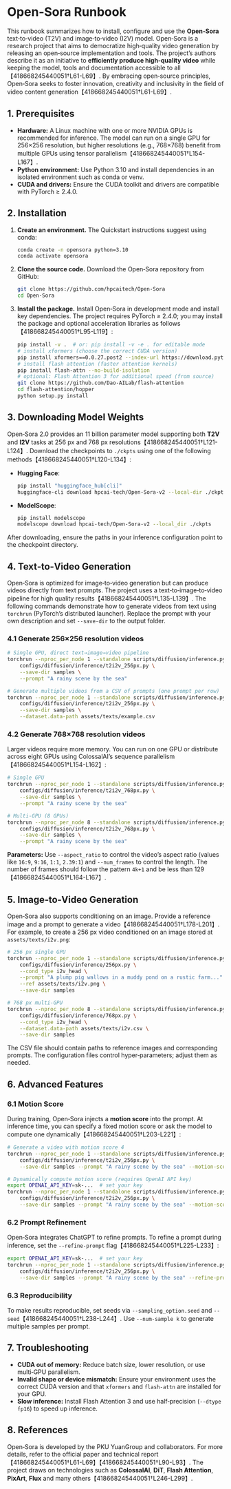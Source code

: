 # Open‑Sora Runbook

This runbook summarizes how to install, configure and use the **Open‑Sora** text‑to‑video (T2V) and image‑to‑video (I2V) model.  Open‑Sora is a research project that aims to democratize high‑quality video generation by releasing an open‑source implementation and tools.  The project’s authors describe it as an initiative to **efficiently produce high‑quality video** while keeping the model, tools and documentation accessible to all【418668245440051†L61-L69】.  By embracing open‑source principles, Open‑Sora seeks to foster innovation, creativity and inclusivity in the field of video content generation【418668245440051†L61-L69】.

## 1. Prerequisites

* **Hardware:** A Linux machine with one or more NVIDIA GPUs is recommended for inference.  The model can run on a single GPU for 256×256 resolution, but higher resolutions (e.g., 768×768) benefit from multiple GPUs using tensor parallelism【418668245440051†L154-L167】.
* **Python environment:** Use Python 3.10 and install dependencies in an isolated environment such as conda or venv.
* **CUDA and drivers:** Ensure the CUDA toolkit and drivers are compatible with PyTorch ≥ 2.4.0.

## 2. Installation

1. **Create an environment.**  The Quickstart instructions suggest using conda:

   ```bash
   conda create -n opensora python=3.10
   conda activate opensora
   ```

2. **Clone the source code.**  Download the Open‑Sora repository from GitHub:

   ```bash
   git clone https://github.com/hpcaitech/Open-Sora
   cd Open-Sora
   ```

3. **Install the package.**  Install Open‑Sora in development mode and install key dependencies.  The project requires PyTorch ≥ 2.4.0; you may install the package and optional acceleration libraries as follows【418668245440051†L95-L119】:

   ```bash
   pip install -v .  # or: pip install -v -e . for editable mode
   # install xformers (choose the correct CUDA version)
   pip install xformers==0.0.27.post2 --index-url https://download.pytorch.org/whl/cu121
   # install flash attention (faster attention kernels)
   pip install flash-attn --no-build-isolation
   # optional: Flash Attention 3 for additional speed (from source)
   git clone https://github.com/Dao-AILab/flash-attention
   cd flash-attention/hopper
   python setup.py install
   ```

## 3. Downloading Model Weights

Open‑Sora 2.0 provides an 11 billion parameter model supporting both **T2V** and **I2V** tasks at 256 px and 768 px resolutions【418668245440051†L121-L124】.  Download the checkpoints to `./ckpts` using one of the following methods【418668245440051†L120-L134】:

* **Hugging Face**:  
  
  ```bash
  pip install "huggingface_hub[cli]"
  huggingface-cli download hpcai-tech/Open-Sora-v2 --local-dir ./ckpts
  ```

* **ModelScope**:  
  
  ```bash
  pip install modelscope
  modelscope download hpcai-tech/Open-Sora-v2 --local_dir ./ckpts
  ```

After downloading, ensure the paths in your inference configuration point to the checkpoint directory.

## 4. Text‑to‑Video Generation

Open‑Sora is optimized for image‑to‑video generation but can produce videos directly from text prompts.  The project uses a text‑to‑image‑to‑video pipeline for high quality results【418668245440051†L135-L139】.  The following commands demonstrate how to generate videos from text using `torchrun` (PyTorch’s distributed launcher).  Replace the prompt with your own description and set `--save-dir` to the output folder.

### 4.1 Generate 256×256 resolution videos

```bash
# Single GPU, direct text→image→video pipeline
torchrun --nproc_per_node 1 --standalone scripts/diffusion/inference.py \
    configs/diffusion/inference/t2i2v_256px.py \
    --save-dir samples \
    --prompt "A rainy scene by the sea"

# Generate multiple videos from a CSV of prompts (one prompt per row)
torchrun --nproc_per_node 1 --standalone scripts/diffusion/inference.py \
    configs/diffusion/inference/t2i2v_256px.py \
    --save-dir samples \
    --dataset.data-path assets/texts/example.csv
```

### 4.2 Generate 768×768 resolution videos

Larger videos require more memory.  You can run on one GPU or distribute across eight GPUs using ColossalAI’s sequence parallelism【418668245440051†L154-L162】:

```bash
# Single GPU
torchrun --nproc_per_node 1 --standalone scripts/diffusion/inference.py \
    configs/diffusion/inference/t2i2v_768px.py \
    --save-dir samples \
    --prompt "A rainy scene by the sea"

# Multi‑GPU (8 GPUs)
torchrun --nproc_per_node 8 --standalone scripts/diffusion/inference.py \
    configs/diffusion/inference/t2i2v_768px.py \
    --save-dir samples \
    --prompt "A rainy scene by the sea"
```

**Parameters:**  Use `--aspect_ratio` to control the video’s aspect ratio (values like `16:9`, `9:16`, `1:1`, `2.39:1`) and `--num_frames` to control the length.  The number of frames should follow the pattern `4k+1` and be less than 129【418668245440051†L164-L167】.

## 5. Image‑to‑Video Generation

Open‑Sora also supports conditioning on an image.  Provide a reference image and a prompt to generate a video【418668245440051†L178-L201】.  For example, to create a 256 px video conditioned on an image stored at `assets/texts/i2v.png`:

```bash
# 256 px single GPU
torchrun --nproc_per_node 1 --standalone scripts/diffusion/inference.py \
    configs/diffusion/inference/256px.py \
    --cond_type i2v_head \
    --prompt "A plump pig wallows in a muddy pond on a rustic farm..." \
    --ref assets/texts/i2v.png \
    --save-dir samples

# 768 px multi‑GPU
torchrun --nproc_per_node 8 --standalone scripts/diffusion/inference.py \
    configs/diffusion/inference/768px.py \
    --cond_type i2v_head \
    --dataset.data-path assets/texts/i2v.csv \
    --save-dir samples
```

The CSV file should contain paths to reference images and corresponding prompts.  The configuration files control hyper‑parameters; adjust them as needed.

## 6. Advanced Features

### 6.1 Motion Score

During training, Open‑Sora injects a **motion score** into the prompt.  At inference time, you can specify a fixed motion score or ask the model to compute one dynamically【418668245440051†L203-L221】:

```bash
# Generate a video with motion score 4
torchrun --nproc_per_node 1 --standalone scripts/diffusion/inference.py \
    configs/diffusion/inference/t2i2v_256px.py \
    --save-dir samples --prompt "A rainy scene by the sea" --motion-score 4

# Dynamically compute motion score (requires OpenAI API key)
export OPENAI_API_KEY=sk-...  # set your key
torchrun --nproc_per_node 1 --standalone scripts/diffusion/inference.py \
    configs/diffusion/inference/t2i2v_256px.py \
    --save-dir samples --prompt "A rainy scene by the sea" --motion-score dynamic
```

### 6.2 Prompt Refinement

Open‑Sora integrates ChatGPT to refine prompts.  To refine a prompt during inference, set the `--refine-prompt` flag【418668245440051†L225-L233】:

```bash
export OPENAI_API_KEY=sk-...  # set your key
torchrun --nproc_per_node 1 --standalone scripts/diffusion/inference.py \
    configs/diffusion/inference/t2i2v_256px.py \
    --save-dir samples --prompt "A rainy scene by the sea" --refine-prompt True
```

### 6.3 Reproducibility

To make results reproducible, set seeds via `--sampling_option.seed` and `--seed`【418668245440051†L238-L244】.  Use `--num-sample k` to generate multiple samples per prompt.

## 7. Troubleshooting

* **CUDA out of memory:** Reduce batch size, lower resolution, or use multi‑GPU parallelism.
* **Invalid shape or device mismatch:** Ensure your environment uses the correct CUDA version and that `xformers` and `flash‑attn` are installed for your GPU.
* **Slow inference:** Install Flash Attention 3 and use half‑precision (`--dtype fp16`) to speed up inference.

## 8. References

Open‑Sora is developed by the PKU YuanGroup and collaborators.  For more details, refer to the official paper and technical report【418668245440051†L61-L69】【418668245440051†L90-L93】.  The project draws on technologies such as **ColossalAI**, **DiT**, **Flash Attention**, **PixArt**, **Flux** and many others【418668245440051†L246-L299】.
